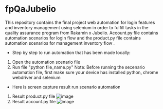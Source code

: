 # fpQaJubelio
This repository contains the final project web automation  for login features and inventory management using selenium in order to fulfill tasks in the quality assurance program from Rakamin x Jubelio. Account.py file contains automation scenarios for login flow and the product.py file contains automation scenarios for management inventory flow .
- Step by step to run automation that has been made locally:
1. Open the automation scenario file
2. Run file "python file_name.py"
    Note: Before running the secenario automation file, first make sure your device has installed python, chrome webdriver and selenium
- Here is screen capture result run scenario automation
1. Result product.py file
    ![image](https://github.com/PuteriAulia/fpQaJubelio/assets/73010439/e4a5e003-27e8-4c4a-b7e9-d4992a0b2c75)
2. Result account.py file
    ![image](https://github.com/PuteriAulia/fpQaJubelio/assets/73010439/cfaa3adf-7840-4974-90ad-e965b865e86c)

